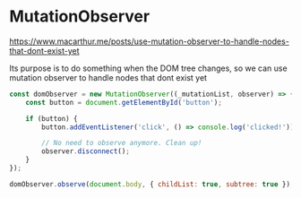 # MutationObserver

<https://www.macarthur.me/posts/use-mutation-observer-to-handle-nodes-that-dont-exist-yet>

Its purpose is to do something when the DOM tree changes, so we can use mutation observer to handle nodes that dont exist yet

```js
const domObserver = new MutationObserver((_mutationList, observer) => {
	const button = document.getElementById('button');

	if (button) {
    	button.addEventListener('click', () => console.log('clicked!'));

		// No need to observe anymore. Clean up!
		observer.disconnect();
 	}
});

domObserver.observe(document.body, { childList: true, subtree: true });
```
